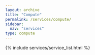 ```yaml
---
layout: archive
title: "Compute"
permalink: /services/compute/
sidebar:
  nav: "services"
type: compute
---
```


{% include services/service_list.html %}


